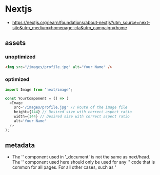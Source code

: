 # Nextjs

- https://nextjs.org/learn/foundations/about-nextjs?utm_source=next-site&utm_medium=homepage-cta&utm_campaign=home

## assets

### unoptimized

```html
<img src="/images/profile.jpg" alt="Your Name" />
```

### optimized

```js
import Image from 'next/image';

const YourComponent = () => (
  <Image
    src='/images/profile.jpg' // Route of the image file
    height={144} // Desired size with correct aspect ratio
    width={144} // Desired size with correct aspect ratio
    alt='Your Name'
  />
);
```

## metadata

- The '<Head />' component used in '\_document' is not the same as next/head. The '<Head />' component used here should only be used for any '<head>' code that is common for all pages. For all other cases, such as '<title>' tags, we recommend using next/head in your pages or components.

- https://nextjs.org/docs/pages/building-your-application/routing/custom-document

```js
import Head from 'next/head';

// jsx
<Head>
  <title>Create Next App</title>
  <link rel='icon' href='/favicon.ico' />
</Head>;
```

## header script

```js
import Script from 'next/script';

export default function FirstPost() {
  return (
    <>
      <Head>
        <title>First Post</title>
      </Head>
      <Script
        src='https://connect.facebook.net/en_US/sdk.js'
        strategy='lazyOnload'
        onLoad={() =>
          console.log(`script loaded correctly, window.FB has been populated`)
        }
      />
      <h1>First Post</h1>
      <h2>
        <Link href='/'>← Back to home</Link>
      </h2>
    </>
  );
}
```

## Layouts

- layout components are shared across pages

## css

- To load global CSS to your application, create a file called "pages/\_app.js"
- You cannot import global CSS anywhere else.
- global styles can only be imported in 'pages/\_app.js'

```js
/ `pages/_app.js`
import '../styles/global.css';    //global styles can ONLY be applied here.

export default function App({ Component, pageProps }) {
  return <Component {...pageProps} />;
}
```

## Pre-rendering

1. static site generation (pre-render - html generated at build time) - static generation 'with' data / static generation 'without' data

- Static Generation (with Data) using getStaticProps() - tells nextjs you have data dependencies...when pre-rendering page at build, deal with them first.

2. server side rendering (generates html at each request)
